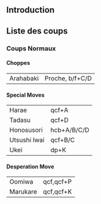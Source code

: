 ## Introduction

## Liste des coups

### Coups Normaux

#### Choppes

|           |                 |
|-----------|-----------------|
| Arahabaki | Proche, b/f+C/D |

#### Special Moves

|              |             |
|--------------|-------------|
| Harae        | qcf+A       |
| Tadasu       | qcf+D       |
| Honosusori   | hcb+A/B/C/D |
| Utsushi Iwai | qcf+B/C     |
| Ukei         | dp+K        |

#### Desperation Move

|          |           |
|----------|-----------|
| Oomiwa   | qcf,qcf+P |
| Marukare | qcf,qcf+K |
